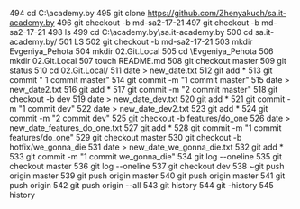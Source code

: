   494  cd C:\academy.by
  495  git clone https://github.com/Zhenyakuch/sa.it-academy.by
  496   git checkout -b md-sa2-17-21
  497   git checkout -b md-sa2-17-21
  498  ls
  499  cd C:\academy.by\sa.it-academy.by
  500  cd sa.it-academy.by/
  501  LS
  502   git checkout -b md-sa2-17-21
  503  mkdir Evgeniya_Pehota
  504  mkdir 02.Git.Local
  505  cd \Evgeniya_Pehota
  506  mkdir 02.Git.Local
  507  touch README.md
  508  git checkout master
  509  git status
  510  cd 02.Git.Local/
  511  date > new_date.txt
  512  git add *
  513  git commit " 1 commit master"
  514  git commit -m "1 commit master"
  515  date > new_date2.txt
  516  git add *
  517  git commit -m "2 commit master"
  518  git checkout -b dev
  519  date > new_date_dev.txt
  520  git add *
  521  git commit -m "1 commit dev"
  522  date > new_date_dev2.txt
  523  git add *
  524  git commit -m "2 commit dev"
  525  git checkout -b features/do_one
  526  date > new_date_features_do_one.txt
  527  git add *
  528  git commit -m "1 commit features/do_one"
  529  git checkout master
  530  git checkout -b hotfix/we_gonna_die
  531  date > new_date_we_gonna_die.txt
  532  git add *
  533  git commit -m "1 commit we_gonna_die"
  534  git log --oneline
  535  git checkout master
  536  git log --oneline
  537  git checkout dev
  538  ~git push origin master
  539  git push origin master
  540  git push origin master
  541  git push origin
  542  git push origin --all
  543  git history
  544  git -history
  545  history
